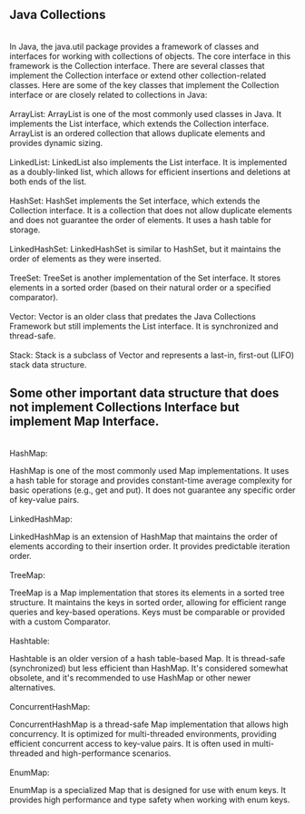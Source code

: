 ##  Java Collections
<br>
In Java, the java.util package provides a framework of classes and interfaces for working with collections of objects. The core interface in this framework is the Collection interface. There are several classes that implement the Collection interface or extend other collection-related classes. Here are some of the key classes that implement the Collection interface or are closely related to collections in Java:<br>

<br>
ArrayList: ArrayList is one of the most commonly used classes in Java. It implements the List interface, which extends the Collection interface. ArrayList is an ordered collection that allows duplicate elements and provides dynamic sizing.
<br>
<br>
LinkedList: LinkedList also implements the List interface. It is implemented as a doubly-linked list, which allows for efficient insertions and deletions at both ends of the list.
<br>
<br>
HashSet: HashSet implements the Set interface, which extends the Collection interface. It is a collection that does not allow duplicate elements and does not guarantee the order of elements. It uses a hash table for storage.
<br>
<br>
LinkedHashSet: LinkedHashSet is similar to HashSet, but it maintains the order of elements as they were inserted.
<br>
<br>
TreeSet: TreeSet is another implementation of the Set interface. It stores elements in a sorted order (based on their natural order or a specified comparator).
<br>
<br>
Vector: Vector is an older class that predates the Java Collections Framework but still implements the List interface. It is synchronized and thread-safe.
<br>
<br>
Stack: Stack is a subclass of Vector and represents a last-in, first-out (LIFO) stack data structure.
<br>


## Some other important data structure that does not implement Collections Interface but implement Map Interface. 


<br>
HashMap:

HashMap is one of the most commonly used Map implementations. It uses a hash table for storage and provides constant-time average complexity for basic operations (e.g., get and put).
It does not guarantee any specific order of key-value pairs.
<br>
<br>
LinkedHashMap:

LinkedHashMap is an extension of HashMap that maintains the order of elements according to their insertion order. It provides predictable iteration order.
<br>
<br>
TreeMap:

TreeMap is a Map implementation that stores its elements in a sorted tree structure. It maintains the keys in sorted order, allowing for efficient range queries and key-based operations.
Keys must be comparable or provided with a custom Comparator.
<br>
<br>
Hashtable:

Hashtable is an older version of a hash table-based Map. It is thread-safe (synchronized) but less efficient than HashMap.
It's considered somewhat obsolete, and it's recommended to use HashMap or other newer alternatives.
<br>
<br>
ConcurrentHashMap:

ConcurrentHashMap is a thread-safe Map implementation that allows high concurrency. It is optimized for multi-threaded environments, providing efficient concurrent access to key-value pairs.
It is often used in multi-threaded and high-performance scenarios.
<br>
<br>
EnumMap:

EnumMap is a specialized Map that is designed for use with enum keys. It provides high performance and type safety when working with enum keys.
<br>

